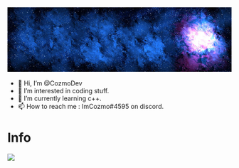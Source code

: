 <img src="logo.png" alt="My cool logo"/>


- 👋 Hi, I’m @CozmoDev
- 👀 I’m interested in coding stuff.
- 🌱 I’m currently learning c++.
- 📫 How to reach me : ImCozmo#4595 on discord.

# Info
![](https://github-profile-summary-cards.vercel.app/api/cards/profile-details?username=cozmodev&theme=monokai)


